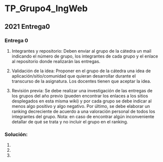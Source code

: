 # TP_Grupo4_IngWeb

## 2021 Entrega0

### Entrega 0
1. Integrantes y repositorio: Deben enviar al grupo de la cátedra un mail indicando el número de grupo, los integrantes de cada grupo y el enlace al repositorio donde realizarán las entregas.

2. Validación de la idea: Proponer en el grupo de la cátedra una idea de aplicación/sitio/comunidad que quieran desarrollar durante el transcurso de la asignatura. Los docentes tienen que aceptar la idea.

3. Revisión previa: Se debe realizar una investigación de las entregas de los grupos del año previo (pueden encontrar los enlaces a los sitios desplegados en esta misma wiki) y por cada grupo se debe indicar al menos algo positivo y algo negativo. Por último, se debe elaborar un ranking decreciente de acuerdo a una valoración personal de todos los integrantes del grupo. Nota: en caso de encontrar algún inconveniente detallar de qué se trata y no incluir el grupo en el ranking.

### Solución:
1. 
2. 
3. 